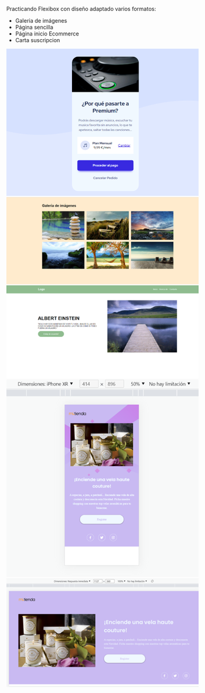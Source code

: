 
Practicando Flexibox con diseño adaptado varios formatos:
* Galeria de imágenes
* Página sencilla
* Página inicio Ecommerce
* Carta suscripcion

![image](https://github.com/florenpedrajas/PRACTICAS-FLEXBOX/blob/master/proyecto2/images/CartaSuscripcion.png)
![image](https://github.com/florenpedrajas/PRACTICAS-FLEXBOX/blob/master/practica1/asset/resultadoPractica1.png)
![image](https://github.com/florenpedrajas/PRACTICAS-FLEXBOX/blob/master/practica2/img/resultado.png)
![image](https://github.com/florenpedrajas/PRACTICAS-FLEXBOX/blob/master/proyecto1/images/mobile.png)
![image](https://github.com/florenpedrajas/PRACTICAS-FLEXBOX/blob/master/proyecto1/images/desktop.png)
